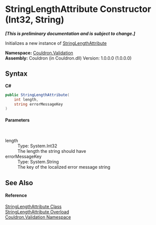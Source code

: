 # StringLengthAttribute Constructor (Int32, String)
 _**\[This is preliminary documentation and is subject to change.\]**_

Initializes a new instance of <a href="T_Couldron_Validation_StringLengthAttribute">StringLengthAttribute</a>

**Namespace:**&nbsp;<a href="N_Couldron_Validation">Couldron.Validation</a><br />**Assembly:**&nbsp;Couldron (in Couldron.dll) Version: 1.0.0.0 (1.0.0.0)

## Syntax

**C#**<br />
``` C#
public StringLengthAttribute(
	int length,
	string errorMessageKey
)
```


#### Parameters
&nbsp;<dl><dt>length</dt><dd>Type: System.Int32<br />The length the string should have</dd><dt>errorMessageKey</dt><dd>Type: System.String<br />The key of the localized error message string</dd></dl>

## See Also


#### Reference
<a href="T_Couldron_Validation_StringLengthAttribute">StringLengthAttribute Class</a><br /><a href="Overload_Couldron_Validation_StringLengthAttribute__ctor">StringLengthAttribute Overload</a><br /><a href="N_Couldron_Validation">Couldron.Validation Namespace</a><br />